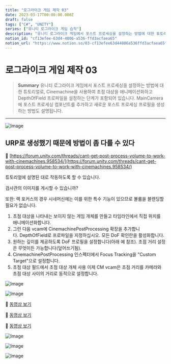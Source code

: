 ```yaml
---
title: "로그라이크 게임 제작 03"
date: 2023-03-17T00:00:00.000Z
draft: false
tags: ["C#", "UNITY"]
series: ["유니티 로그라이크 게임 습작"]
description: "유니티 로그라이크 게임에서 포스트 프로세싱을 설정하는 방법에 대한 튜토리얼로, Cinemachine을 사용하여 초점 대상을 애니메이션화하고 DepthOfField 프로파일을 설정하는 단계가 포함되어 있습니다. MainCamera에 포스트 프로세싱 컴포넌트를 추가하고 새로운 포스트 프로세싱 프로필을 생성하는 방법도 설명됩니다."
notion_id: "cf13efee-63d4-4806-a536-ffd3acfaea65"
notion_url: "https://www.notion.so/03-cf13efee63d44806a536ffd3acfaea65"
---
```


# 로그라이크 게임 제작 03

> **Summary**
> 유니티 로그라이크 게임에서 포스트 프로세싱을 설정하는 방법에 대한 튜토리얼로, Cinemachine을 사용하여 초점 대상을 애니메이션화하고 DepthOfField 프로파일을 설정하는 단계가 포함되어 있습니다. MainCamera에 포스트 프로세싱 컴포넌트를 추가하고 새로운 포스트 프로세싱 프로필을 생성하는 방법도 설명됩니다.

---

![Image](https://prod-files-secure.s3.us-west-2.amazonaws.com/09ccd4d5-876c-4bba-bbdf-cc77a0a11257/ede1ec84-1a05-4218-a24b-42557c5f56ff/Untitled.png?X-Amz-Algorithm=AWS4-HMAC-SHA256&X-Amz-Content-Sha256=UNSIGNED-PAYLOAD&X-Amz-Credential=ASIAZI2LB466XMLOY5AR%2F20250724%2Fus-west-2%2Fs3%2Faws4_request&X-Amz-Date=20250724T120055Z&X-Amz-Expires=3600&X-Amz-Security-Token=IQoJb3JpZ2luX2VjEAQaCXVzLXdlc3QtMiJGMEQCIFvQFz6%2ByvelESHXYecd6YiB%2Fho3G%2BjujCdObcSH%2BDp4AiA%2FPhvvH2tCmUmSiF5wP6fGPXcL1L8ZsGRTsUXmS8J%2Ffir%2FAwgtEAAaDDYzNzQyMzE4MzgwNSIM%2BapcM6lERvWjCukrKtwDNmMVnpvGyn%2FIjcDcBE8%2Ft4%2FpppjpwQJrEOEquSVz%2BPEl2EtxXIqAYX5IeJc6KFB9UrQkXEKXk%2FszGE1U3f6VYs5d%2B6k89%2BlXEU5Fr1rRo%2F3mKV3mYrCyL5rz8brmQZFodIFkVjfzCDoHkCAxPjeIx%2FIHsNcJLdzWYUeDcIBHmjl1eSnl%2FnblgNx5gaAphqwrO%2BuyzDdI%2FH0xtEdHGVxLEtmvz%2F793ChfB5czxTQfLJmYkV627pBPrGPTpuu5Xfd9byXV1l1rodibYLqbzdp27O1nwNvKKjXPXqYhRPyGUIiv028w%2FmMu9QPdCJL3xOZT1Tz3qWGcDYt%2FHpUwMJNiX4E5%2BHnUZ689TEFpIpsgN%2B8uaEbFSEeD1UqAeo6HtIxXoKiXjpWmKVR61s1VJ5tp%2FmpJKGCH1I4WesekPfaIY%2FiW2LsPyc6P4gVhaOfSAtCPPDRWtAtfxoY3bw%2FFT%2B9YYiQKvTeWbyahPqLrcFLUhlgwFzfYcI%2F%2BvgVXSQg2bDaMmei1iCo1lhpqF9Vgt33acrosEZgsPKQedhuGMgQah5Xe5A97kQN16A8MdtrwkEGj%2FdSWD6U1Z9izdusaDNPcFBW0mS7VAkFWucg4wgY86gmJFboggI6Y9EvWuFgwtb%2BIxAY6pgFBwXRlV3%2Fv1wEZogEI5MKabtH6C2re3QY0%2Bv3x53Ey6fXh7soubKMI%2FQ0Qrja59omRU6vel63%2FC%2B6ABAkdNlcIcISfMv9ikZP1%2B%2F%2FLFL%2BVHLwB7lWNm3MpUmEEcm65qEC3S%2F%2Fp82D1ChuINDU8JhlQMafvTk0zn5UCRf5BUd6hxXAm2IaC0uljm2UrZ7flJi2lqUoZ8BDed0%2Bt4NjhbfKLQiWJCNO2&X-Amz-Signature=e5de24fbcebb1be16678aa66d3b3045ac853edb1e40157fce57be754816e1f67&X-Amz-SignedHeaders=host&x-amz-checksum-mode=ENABLED&x-id=GetObject)


## URP로 생성했기 때문에 방법이 좀 다를 수 있다

🔗 [https://forum.unity.com/threads/cant-get-post-process-volume-to-work-with-cinemachines.958534/](https://forum.unity.com/threads/cant-get-post-process-volume-to-work-with-cinemachines.958534/)

튜토리얼에 설명된 대로 작동하도록 할 수 있습니다.

검사관의 이미지를 게시할 수 있습니까?

또한: 랙 포커스의 경우 시네머신에는 이를 위한 특수 기능이 있으므로 볼륨을 블렌딩할 필요가 없습니다.

1. 초점 대상을 나타내는 보이지 않는 게임 개체를 만들고 타임라인에서 직접 위치를 애니메이션화합니다.
1. 그런 다음 vcam에 CinemachinePostProcessing 확장을 추가합니다. DepthOfField로 프로파일을 지정하십시오. 모든 DoF 확인란을 활성화합니다.
1. 원하는 깊이를 제공하도록 DoF 프로필을 설정합니다(아래 예 참조). 초점 거리 설정은 무엇이든 가능합니다(덮어쓰기됨).
1. CinemachinePostProcessing 인스펙터에서 Focus Tracking을 "Custom Target"으로 설정합니다.
1. 초점 대상 필드에서 초점 대상 개체 사용
이제 CM vcam은 초점 거리를 카메라와 초점 대상 사이의 거리로 동적으로 설정합니다.

![Image](https://prod-files-secure.s3.us-west-2.amazonaws.com/09ccd4d5-876c-4bba-bbdf-cc77a0a11257/02680df3-2d71-49e6-99e6-13f4736ae82c/Untitled.png?X-Amz-Algorithm=AWS4-HMAC-SHA256&X-Amz-Content-Sha256=UNSIGNED-PAYLOAD&X-Amz-Credential=ASIAZI2LB466XMLOY5AR%2F20250724%2Fus-west-2%2Fs3%2Faws4_request&X-Amz-Date=20250724T120054Z&X-Amz-Expires=3600&X-Amz-Security-Token=IQoJb3JpZ2luX2VjEAQaCXVzLXdlc3QtMiJGMEQCIFvQFz6%2ByvelESHXYecd6YiB%2Fho3G%2BjujCdObcSH%2BDp4AiA%2FPhvvH2tCmUmSiF5wP6fGPXcL1L8ZsGRTsUXmS8J%2Ffir%2FAwgtEAAaDDYzNzQyMzE4MzgwNSIM%2BapcM6lERvWjCukrKtwDNmMVnpvGyn%2FIjcDcBE8%2Ft4%2FpppjpwQJrEOEquSVz%2BPEl2EtxXIqAYX5IeJc6KFB9UrQkXEKXk%2FszGE1U3f6VYs5d%2B6k89%2BlXEU5Fr1rRo%2F3mKV3mYrCyL5rz8brmQZFodIFkVjfzCDoHkCAxPjeIx%2FIHsNcJLdzWYUeDcIBHmjl1eSnl%2FnblgNx5gaAphqwrO%2BuyzDdI%2FH0xtEdHGVxLEtmvz%2F793ChfB5czxTQfLJmYkV627pBPrGPTpuu5Xfd9byXV1l1rodibYLqbzdp27O1nwNvKKjXPXqYhRPyGUIiv028w%2FmMu9QPdCJL3xOZT1Tz3qWGcDYt%2FHpUwMJNiX4E5%2BHnUZ689TEFpIpsgN%2B8uaEbFSEeD1UqAeo6HtIxXoKiXjpWmKVR61s1VJ5tp%2FmpJKGCH1I4WesekPfaIY%2FiW2LsPyc6P4gVhaOfSAtCPPDRWtAtfxoY3bw%2FFT%2B9YYiQKvTeWbyahPqLrcFLUhlgwFzfYcI%2F%2BvgVXSQg2bDaMmei1iCo1lhpqF9Vgt33acrosEZgsPKQedhuGMgQah5Xe5A97kQN16A8MdtrwkEGj%2FdSWD6U1Z9izdusaDNPcFBW0mS7VAkFWucg4wgY86gmJFboggI6Y9EvWuFgwtb%2BIxAY6pgFBwXRlV3%2Fv1wEZogEI5MKabtH6C2re3QY0%2Bv3x53Ey6fXh7soubKMI%2FQ0Qrja59omRU6vel63%2FC%2B6ABAkdNlcIcISfMv9ikZP1%2B%2F%2FLFL%2BVHLwB7lWNm3MpUmEEcm65qEC3S%2F%2Fp82D1ChuINDU8JhlQMafvTk0zn5UCRf5BUd6hxXAm2IaC0uljm2UrZ7flJi2lqUoZ8BDed0%2Bt4NjhbfKLQiWJCNO2&X-Amz-Signature=041393dcd93df4a687351fcb98a669bad3cb58f5a88d19a0ed97e56307e23e0c&X-Amz-SignedHeaders=host&x-amz-checksum-mode=ENABLED&x-id=GetObject)

![Image](https://forum.unity.com/attachments/upload_2020-8-27_13-38-32-png.688971/)

🎥 [동영상 보기](https://www.youtube.com/watch?v=_w45Z1X-9xs)

🎥 [동영상 보기](https://www.youtube.com/watch?v=jFqOEvrVZeE)

🎥 [동영상 보기](https://www.youtube.com/watch?v=fAJWpCmF918)

![Image](https://prod-files-secure.s3.us-west-2.amazonaws.com/09ccd4d5-876c-4bba-bbdf-cc77a0a11257/78f13093-babd-4fb8-b135-7bccfe959862/Untitled.png?X-Amz-Algorithm=AWS4-HMAC-SHA256&X-Amz-Content-Sha256=UNSIGNED-PAYLOAD&X-Amz-Credential=ASIAZI2LB466XMLOY5AR%2F20250724%2Fus-west-2%2Fs3%2Faws4_request&X-Amz-Date=20250724T120054Z&X-Amz-Expires=3600&X-Amz-Security-Token=IQoJb3JpZ2luX2VjEAQaCXVzLXdlc3QtMiJGMEQCIFvQFz6%2ByvelESHXYecd6YiB%2Fho3G%2BjujCdObcSH%2BDp4AiA%2FPhvvH2tCmUmSiF5wP6fGPXcL1L8ZsGRTsUXmS8J%2Ffir%2FAwgtEAAaDDYzNzQyMzE4MzgwNSIM%2BapcM6lERvWjCukrKtwDNmMVnpvGyn%2FIjcDcBE8%2Ft4%2FpppjpwQJrEOEquSVz%2BPEl2EtxXIqAYX5IeJc6KFB9UrQkXEKXk%2FszGE1U3f6VYs5d%2B6k89%2BlXEU5Fr1rRo%2F3mKV3mYrCyL5rz8brmQZFodIFkVjfzCDoHkCAxPjeIx%2FIHsNcJLdzWYUeDcIBHmjl1eSnl%2FnblgNx5gaAphqwrO%2BuyzDdI%2FH0xtEdHGVxLEtmvz%2F793ChfB5czxTQfLJmYkV627pBPrGPTpuu5Xfd9byXV1l1rodibYLqbzdp27O1nwNvKKjXPXqYhRPyGUIiv028w%2FmMu9QPdCJL3xOZT1Tz3qWGcDYt%2FHpUwMJNiX4E5%2BHnUZ689TEFpIpsgN%2B8uaEbFSEeD1UqAeo6HtIxXoKiXjpWmKVR61s1VJ5tp%2FmpJKGCH1I4WesekPfaIY%2FiW2LsPyc6P4gVhaOfSAtCPPDRWtAtfxoY3bw%2FFT%2B9YYiQKvTeWbyahPqLrcFLUhlgwFzfYcI%2F%2BvgVXSQg2bDaMmei1iCo1lhpqF9Vgt33acrosEZgsPKQedhuGMgQah5Xe5A97kQN16A8MdtrwkEGj%2FdSWD6U1Z9izdusaDNPcFBW0mS7VAkFWucg4wgY86gmJFboggI6Y9EvWuFgwtb%2BIxAY6pgFBwXRlV3%2Fv1wEZogEI5MKabtH6C2re3QY0%2Bv3x53Ey6fXh7soubKMI%2FQ0Qrja59omRU6vel63%2FC%2B6ABAkdNlcIcISfMv9ikZP1%2B%2F%2FLFL%2BVHLwB7lWNm3MpUmEEcm65qEC3S%2F%2Fp82D1ChuINDU8JhlQMafvTk0zn5UCRf5BUd6hxXAm2IaC0uljm2UrZ7flJi2lqUoZ8BDed0%2Bt4NjhbfKLQiWJCNO2&X-Amz-Signature=3df7130e565fd0be0dea4eba4876f896a8b9d9f751f40ca43daba99d82331d40&X-Amz-SignedHeaders=host&x-amz-checksum-mode=ENABLED&x-id=GetObject)

![Image](https://prod-files-secure.s3.us-west-2.amazonaws.com/09ccd4d5-876c-4bba-bbdf-cc77a0a11257/a367a31b-5cff-492b-9711-0d588a7cdb8c/Untitled.png?X-Amz-Algorithm=AWS4-HMAC-SHA256&X-Amz-Content-Sha256=UNSIGNED-PAYLOAD&X-Amz-Credential=ASIAZI2LB466XMLOY5AR%2F20250724%2Fus-west-2%2Fs3%2Faws4_request&X-Amz-Date=20250724T120054Z&X-Amz-Expires=3600&X-Amz-Security-Token=IQoJb3JpZ2luX2VjEAQaCXVzLXdlc3QtMiJGMEQCIFvQFz6%2ByvelESHXYecd6YiB%2Fho3G%2BjujCdObcSH%2BDp4AiA%2FPhvvH2tCmUmSiF5wP6fGPXcL1L8ZsGRTsUXmS8J%2Ffir%2FAwgtEAAaDDYzNzQyMzE4MzgwNSIM%2BapcM6lERvWjCukrKtwDNmMVnpvGyn%2FIjcDcBE8%2Ft4%2FpppjpwQJrEOEquSVz%2BPEl2EtxXIqAYX5IeJc6KFB9UrQkXEKXk%2FszGE1U3f6VYs5d%2B6k89%2BlXEU5Fr1rRo%2F3mKV3mYrCyL5rz8brmQZFodIFkVjfzCDoHkCAxPjeIx%2FIHsNcJLdzWYUeDcIBHmjl1eSnl%2FnblgNx5gaAphqwrO%2BuyzDdI%2FH0xtEdHGVxLEtmvz%2F793ChfB5czxTQfLJmYkV627pBPrGPTpuu5Xfd9byXV1l1rodibYLqbzdp27O1nwNvKKjXPXqYhRPyGUIiv028w%2FmMu9QPdCJL3xOZT1Tz3qWGcDYt%2FHpUwMJNiX4E5%2BHnUZ689TEFpIpsgN%2B8uaEbFSEeD1UqAeo6HtIxXoKiXjpWmKVR61s1VJ5tp%2FmpJKGCH1I4WesekPfaIY%2FiW2LsPyc6P4gVhaOfSAtCPPDRWtAtfxoY3bw%2FFT%2B9YYiQKvTeWbyahPqLrcFLUhlgwFzfYcI%2F%2BvgVXSQg2bDaMmei1iCo1lhpqF9Vgt33acrosEZgsPKQedhuGMgQah5Xe5A97kQN16A8MdtrwkEGj%2FdSWD6U1Z9izdusaDNPcFBW0mS7VAkFWucg4wgY86gmJFboggI6Y9EvWuFgwtb%2BIxAY6pgFBwXRlV3%2Fv1wEZogEI5MKabtH6C2re3QY0%2Bv3x53Ey6fXh7soubKMI%2FQ0Qrja59omRU6vel63%2FC%2B6ABAkdNlcIcISfMv9ikZP1%2B%2F%2FLFL%2BVHLwB7lWNm3MpUmEEcm65qEC3S%2F%2Fp82D1ChuINDU8JhlQMafvTk0zn5UCRf5BUd6hxXAm2IaC0uljm2UrZ7flJi2lqUoZ8BDed0%2Bt4NjhbfKLQiWJCNO2&X-Amz-Signature=704d538d6620fae90f89b132b9e4390c90f7fba974f9d62912de99a9172ef738&X-Amz-SignedHeaders=host&x-amz-checksum-mode=ENABLED&x-id=GetObject)

![Image](https://prod-files-secure.s3.us-west-2.amazonaws.com/09ccd4d5-876c-4bba-bbdf-cc77a0a11257/a0f91ade-0b4c-4a7c-852f-bcdaddc18a1a/Untitled.png?X-Amz-Algorithm=AWS4-HMAC-SHA256&X-Amz-Content-Sha256=UNSIGNED-PAYLOAD&X-Amz-Credential=ASIAZI2LB466XMLOY5AR%2F20250724%2Fus-west-2%2Fs3%2Faws4_request&X-Amz-Date=20250724T120055Z&X-Amz-Expires=3600&X-Amz-Security-Token=IQoJb3JpZ2luX2VjEAQaCXVzLXdlc3QtMiJGMEQCIFvQFz6%2ByvelESHXYecd6YiB%2Fho3G%2BjujCdObcSH%2BDp4AiA%2FPhvvH2tCmUmSiF5wP6fGPXcL1L8ZsGRTsUXmS8J%2Ffir%2FAwgtEAAaDDYzNzQyMzE4MzgwNSIM%2BapcM6lERvWjCukrKtwDNmMVnpvGyn%2FIjcDcBE8%2Ft4%2FpppjpwQJrEOEquSVz%2BPEl2EtxXIqAYX5IeJc6KFB9UrQkXEKXk%2FszGE1U3f6VYs5d%2B6k89%2BlXEU5Fr1rRo%2F3mKV3mYrCyL5rz8brmQZFodIFkVjfzCDoHkCAxPjeIx%2FIHsNcJLdzWYUeDcIBHmjl1eSnl%2FnblgNx5gaAphqwrO%2BuyzDdI%2FH0xtEdHGVxLEtmvz%2F793ChfB5czxTQfLJmYkV627pBPrGPTpuu5Xfd9byXV1l1rodibYLqbzdp27O1nwNvKKjXPXqYhRPyGUIiv028w%2FmMu9QPdCJL3xOZT1Tz3qWGcDYt%2FHpUwMJNiX4E5%2BHnUZ689TEFpIpsgN%2B8uaEbFSEeD1UqAeo6HtIxXoKiXjpWmKVR61s1VJ5tp%2FmpJKGCH1I4WesekPfaIY%2FiW2LsPyc6P4gVhaOfSAtCPPDRWtAtfxoY3bw%2FFT%2B9YYiQKvTeWbyahPqLrcFLUhlgwFzfYcI%2F%2BvgVXSQg2bDaMmei1iCo1lhpqF9Vgt33acrosEZgsPKQedhuGMgQah5Xe5A97kQN16A8MdtrwkEGj%2FdSWD6U1Z9izdusaDNPcFBW0mS7VAkFWucg4wgY86gmJFboggI6Y9EvWuFgwtb%2BIxAY6pgFBwXRlV3%2Fv1wEZogEI5MKabtH6C2re3QY0%2Bv3x53Ey6fXh7soubKMI%2FQ0Qrja59omRU6vel63%2FC%2B6ABAkdNlcIcISfMv9ikZP1%2B%2F%2FLFL%2BVHLwB7lWNm3MpUmEEcm65qEC3S%2F%2Fp82D1ChuINDU8JhlQMafvTk0zn5UCRf5BUd6hxXAm2IaC0uljm2UrZ7flJi2lqUoZ8BDed0%2Bt4NjhbfKLQiWJCNO2&X-Amz-Signature=edb58f6334243c23f1ccbbeee35d833afda8f840cae6c882a5f31ec8622d1519&X-Amz-SignedHeaders=host&x-amz-checksum-mode=ENABLED&x-id=GetObject)


